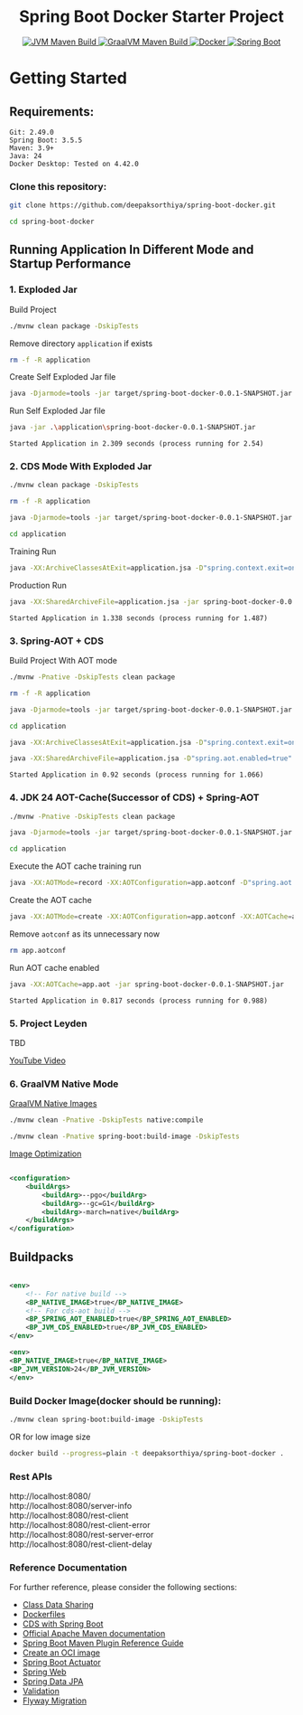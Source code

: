 <h1 style="text-align: center;">Spring Boot Docker Starter Project</h1>

<p style="text-align: center;">
  <a href="https://github.com/deepaksorthiya/spring-boot-docker/actions/workflows/maven-jvm-non-native-build.yml">
    <img src="https://github.com/deepaksorthiya/spring-boot-docker/actions/workflows/maven-jvm-non-native-build.yml/badge.svg" alt="JVM Maven Build"/>
  </a>  
<a href="https://github.com/deepaksorthiya/spring-boot-docker/actions/workflows/maven-graalvm-native-build.yml">
    <img src="https://github.com/deepaksorthiya/spring-boot-docker/actions/workflows/maven-graalvm-native-build.yml/badge.svg" alt="GraalVM Maven Build"/>
  </a>
  <a href="https://hub.docker.com/r/deepaksorthiya/spring-boot-docker">
    <img src="https://img.shields.io/docker/pulls/deepaksorthiya/spring-boot-docker" alt="Docker"/>
  </a>
  <a href="https://spring.io/projects/spring-boot">
    <img src="https://img.shields.io/badge/spring--boot-3.5.5-brightgreen?logo=springboot" alt="Spring Boot"/>
  </a>
</p>

# Getting Started

## Requirements:

```
Git: 2.49.0
Spring Boot: 3.5.5
Maven: 3.9+
Java: 24
Docker Desktop: Tested on 4.42.0
```

### Clone this repository:

```bash
git clone https://github.com/deepaksorthiya/spring-boot-docker.git
```

```bash
cd spring-boot-docker
```

## Running Application In Different Mode and Startup Performance

### 1. Exploded Jar

Build Project

```bash
./mvnw clean package -DskipTests
```

Remove directory ``application`` if exists

```bash
rm -f -R application
```

Create Self Exploded Jar file

```bash
java -Djarmode=tools -jar target/spring-boot-docker-0.0.1-SNAPSHOT.jar extract --destination application
```

Run Self Exploded Jar file

```bash
java -jar .\application\spring-boot-docker-0.0.1-SNAPSHOT.jar
```

``
Started Application in 2.309 seconds (process running for 2.54)
``

### 2. CDS Mode With Exploded Jar

```bash
./mvnw clean package -DskipTests
```

```bash
rm -f -R application
```

```bash
java -Djarmode=tools -jar target/spring-boot-docker-0.0.1-SNAPSHOT.jar extract --destination application
```

```bash
cd application
```

Training Run

```bash
java -XX:ArchiveClassesAtExit=application.jsa -D"spring.context.exit=onRefresh" -jar spring-boot-docker-0.0.1-SNAPSHOT.jar
```

Production Run

```bash
java -XX:SharedArchiveFile=application.jsa -jar spring-boot-docker-0.0.1-SNAPSHOT.jar
```

``
Started Application in 1.338 seconds (process running for 1.487)
``

### 3. Spring-AOT + CDS

Build Project With AOT mode

```bash
./mvnw -Pnative -DskipTests clean package
```

```bash
rm -f -R application
```

```bash
java -Djarmode=tools -jar target/spring-boot-docker-0.0.1-SNAPSHOT.jar extract --destination application
```

```bash
cd application
```

```bash
java -XX:ArchiveClassesAtExit=application.jsa -D"spring.context.exit=onRefresh" -D"spring.aot.enabled=true" -jar spring-boot-docker-0.0.1-SNAPSHOT.jar
```

```bash
java -XX:SharedArchiveFile=application.jsa -D"spring.aot.enabled=true" -jar spring-boot-docker-0.0.1-SNAPSHOT.jar
```

``
Started Application in 0.92 seconds (process running for 1.066)
``

### 4. JDK 24 AOT-Cache(Successor of CDS) + Spring-AOT

```bash
./mvnw -Pnative -DskipTests clean package
```

```bash
java -Djarmode=tools -jar target/spring-boot-docker-0.0.1-SNAPSHOT.jar extract --destination application
```

```bash
cd application
```

Execute the AOT cache training run

```bash
java -XX:AOTMode=record -XX:AOTConfiguration=app.aotconf -D"spring.aot.enabled=true" -D"spring.context.exit=onRefresh" -jar spring-boot-docker-0.0.1-SNAPSHOT.jar
```

Create the AOT cache

```bash
java -XX:AOTMode=create -XX:AOTConfiguration=app.aotconf -XX:AOTCache=app.aot -D"spring.aot.enabled=true" -jar spring-boot-docker-0.0.1-SNAPSHOT.jar
```

Remove ``aotconf`` as its unnecessary now

```bash
rm app.aotconf
```

Run AOT cache enabled

```bash
java -XX:AOTCache=app.aot -jar spring-boot-docker-0.0.1-SNAPSHOT.jar
```

``
Started Application in 0.817 seconds (process running for 0.988)
``

### 5. Project Leyden

TBD

[YouTube Video](https://www.youtube.com/watch?v=Gb4bFUs1GlY)

### 6. GraalVM Native Mode

[GraalVM Native Images](https://docs.spring.io/spring-boot/how-to/native-image/developing-your-first-application.html)

```bash
./mvnw clean -Pnative -DskipTests native:compile
```

```bash
./mvnw clean -Pnative spring-boot:build-image -DskipTests
```

[Image Optimization](https://www.graalvm.org/latest/reference-manual/native-image/guides/optimize-native-executable-with-pgo/)

```xml

<configuration>
    <buildArgs>
        <buildArg>--pgo</buildArg>
        <buildArg>--gc=G1</buildArg>
        <buildArg>-march=native</buildArg>
    </buildArgs>
</configuration>
```

## Buildpacks

```xml

<env>
    <!-- For native build -->
    <BP_NATIVE_IMAGE>true</BP_NATIVE_IMAGE>
    <!-- For cds-aot build -->
    <BP_SPRING_AOT_ENABLED>true</BP_SPRING_AOT_ENABLED>
    <BP_JVM_CDS_ENABLED>true</BP_JVM_CDS_ENABLED>
</env>

<env>
<BP_NATIVE_IMAGE>true</BP_NATIVE_IMAGE>
<BP_JVM_VERSION>24</BP_JVM_VERSION>
</env>

```

### Build Docker Image(docker should be running):

```bash
./mvnw clean spring-boot:build-image -DskipTests
```

OR for low image size

```bash
docker build --progress=plain -t deepaksorthiya/spring-boot-docker .
```

### Rest APIs

http://localhost:8080/ <br>
http://localhost:8080/server-info <br>
http://localhost:8080/rest-client <br>
http://localhost:8080/rest-client-error <br>
http://localhost:8080/rest-server-error <br>
http://localhost:8080/rest-client-delay

### Reference Documentation

For further reference, please consider the following sections:

* [Class Data Sharing](https://docs.spring.io/spring-boot/reference/packaging/class-data-sharing.html)
* [Dockerfiles](https://docs.spring.io/spring-boot/reference/packaging/container-images/dockerfiles.html)
* [CDS with Spring Boot](https://bell-sw.com/blog/how-to-use-cds-with-spring-boot-applications/)
* [Official Apache Maven documentation](https://maven.apache.org/guides/index.html)
* [Spring Boot Maven Plugin Reference Guide](https://docs.spring.io/spring-boot/maven-plugin)
* [Create an OCI image](https://docs.spring.io/spring-boot/maven-plugin/build-image.html)
* [Spring Boot Actuator](https://docs.spring.io/spring-boot/reference/actuator/index.html)
* [Spring Web](https://docs.spring.io/spring-boot/reference/web/servlet.html)
* [Spring Data JPA](https://docs.spring.io/spring-boot/reference/data/sql.html#data.sql.jpa-and-spring-data)
* [Validation](https://docs.spring.io/spring-boot//io/validation.html)
* [Flyway Migration](https://docs.spring.io/spring-boot/how-to/data-initialization.html#howto.data-initialization.migration-tool.flyway)

